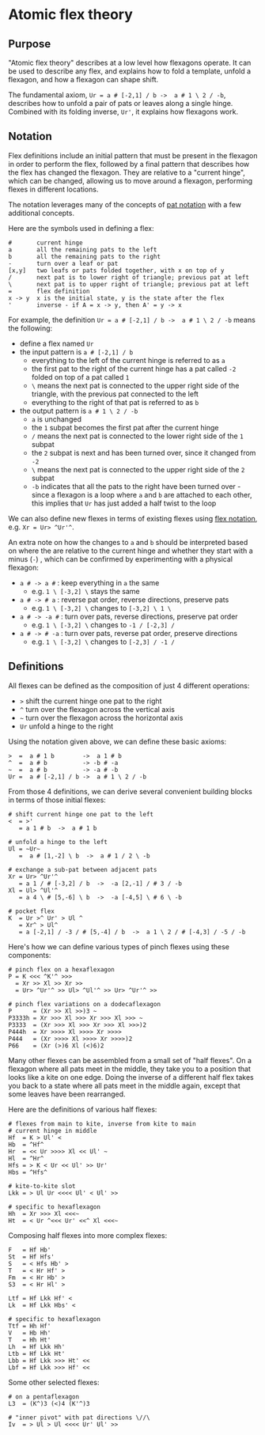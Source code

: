 # Atomic flex theory

## Purpose

"Atomic flex theory" describes at a low level how flexagons operate.
It can be used to describe any flex, and explains how to fold a template, unfold a flexagon, and how a flexagon can shape shift.

The fundamental axiom, `Ur = a # [-2,1] / b ->  a # 1 \ 2 / -b`,
describes how to unfold a pair of pats or leaves along a single hinge.
Combined with its folding inverse, `Ur'`, it explains how flexagons work.

## Notation

Flex definitions include an initial pattern that must be present in the flexagon in order to perform the flex,
followed by a final pattern that describes how the flex has changed the flexagon.
They are relative to a "current hinge", which can be changed,
allowing us to move around a flexagon, performing flexes in different locations.

The notation leverages many of the concepts of [pat notation](https://github.com/loki3/flexagonator/blob/master/docs/pat-notation.md)
with a few additional concepts.

Here are the symbols used in defining a flex:

```
#       current hinge
a       all the remaining pats to the left
b       all the remaining pats to the right
-       turn over a leaf or pat
[x,y]   two leafs or pats folded together, with x on top of y
/       next pat is to lower right of triangle; previous pat at left
\       next pat is to upper right of triangle; previous pat at left
=       flex definition
x -> y  x is the initial state, y is the state after the flex
'       inverse - if A = x -> y, then A' = y -> x
```

For example, the definition `Ur = a # [-2,1] / b ->  a # 1 \ 2 / -b` means the following:

* define a flex named `Ur`
* the input pattern is `a # [-2,1] / b`
    * everything to the left of the current hinge is referred to as `a`
    * the first pat to the right of the current hinge has a pat called `-2` folded on top of a pat called `1`
    * `\` means the next pat is connected to the upper right side of the triangle, with the previous pat connected to the left
    * everything to the right of that pat is referred to as `b`
* the output pattern is `a # 1 \ 2 / -b`
    * `a` is unchanged
    * the `1` subpat becomes the first pat after the current hinge
    * `/` means the next pat is connected to the lower right side of the `1` subpat
    * the `2` subpat is next and has been turned over, since it changed from `-2`
    * `\` means the next pat is connected to the upper right side of the `2` subpat
    * `-b` indicates that all the pats to the right have been turned over - since a flexagon is a loop where `a` and `b` are attached to each other, this implies that `Ur` has just added a half twist to the loop

We can also define new flexes in terms of existing flexes
using [flex notation](https://github.com/loki3/flexagonator/blob/master/docs/flex-notation.md),
e.g. `Xr = Ur> ^Ur'^`.

An extra note on how the changes to `a` and `b` should be interpreted based on where the are relative to the current hinge and whether they start with a minus (`-`)
, which can be confirmed by experimenting with a physical flexagon:

* `a # -> a #` : keep everything in `a` the same
    * e.g. `1 \ [-3,2] \` stays the same
* `a # -> # a` : reverse pat order, reverse directions, preserve pats
    * e.g. `1 \ [-3,2] \` changes to `[-3,2] \ 1 \`
* `a # -> -a #` : turn over pats, reverse directions, preserve pat order
    * e.g. `1 \ [-3,2] \` changes to `-1 / [-2,3] /`
* `a # -> # -a` : turn over pats, reverse pat order, preserve directions
    * e.g. `1 \ [-3,2] \` changes to `[-2,3] / -1 /`

## Definitions

All flexes can be defined as the composition of just 4 different operations:

* `>`  shift the current hinge one pat to the right
* `^`  turn over the flexagon across the vertical axis
* `~`  turn over the flexagon across the horizontal axis
* `Ur` unfold a hinge to the right

Using the notation given above, we can define these basic axioms:

```
>  =  a # 1 b        ->  a 1 # b
^  =  a # b          -> -b # -a
~  =  a # b          -> -a # -b
Ur =  a # [-2,1] / b ->  a # 1 \ 2 / -b
```

From those 4 definitions, we can derive several convenient building blocks in terms of those initial flexes:

```
# shift current hinge one pat to the left
<  = >'
   = a 1 # b  ->  a # 1 b

# unfold a hinge to the left
Ul = ~Ur~
   =  a # [1,-2] \ b  ->  a # 1 / 2 \ -b

# exchange a sub-pat between adjacent pats
Xr = Ur> ^Ur'^
   = a 1 / # [-3,2] / b  ->  -a [2,-1] / # 3 / -b
Xl = Ul> ^Ul'^
   = a 4 \ # [5,-6] \ b  ->  -a [-4,5] \ # 6 \ -b

# pocket flex
K  = Ur >^ Ur' > Ul ^
   = Xr^ > Ul^
   = a [-2,1] / -3 / # [5,-4] / b  ->  a 1 \ 2 / # [-4,3] / -5 / -b
```

Here's how we can define various types of pinch flexes using these components:

```
# pinch flex on a hexaflexagon
P = K <<< ^K'^ >>>
  = Xr >> Xl >> Xr >>
  = Ur> ^Ur'^ >> Ul> ^Ul'^ >> Ur> ^Ur'^ >>

# pinch flex variations on a dodecaflexagon
P      = (Xr >> Xl >>)3 ~
P3333h = Xr >>> Xl >>> Xr >>> Xl >>> ~
P3333  = (Xr >>> Xl >>> Xr >>> Xl >>>)2
P444h  = Xr >>>> Xl >>>> Xr >>>>
P444   = (Xr >>>> Xl >>>> Xr >>>>)2
P66    = (Xr (>)6 Xl (<)6)2
```

Many other flexes can be assembled from a small set of "half flexes".
On a flexagon where all pats meet in the middle,
they take you to a position that looks like a kite on one edge.
Doing the inverse of a different half flex takes you back to a state where all pats meet in the middle again,
except that some leaves have been rearranged.

Here are the definitions of various half flexes:

```
# flexes from main to kite, inverse from kite to main
# current hinge in middle
Hf  = K > Ul' <
Hb  = ^Hf^
Hr  = << Ur >>>> Xl << Ul' ~
Hl  = ^Hr^
Hfs = > K < Ur << Ul' >> Ur'
Hbs = ^Hfs^

# kite-to-kite slot
Lkk = > Ul Ur <<<< Ul' < Ul' >>

# specific to hexaflexagon
Hh  = Xr >>> Xl <<<~
Ht  = < Ur ^<<< Ur' <<^ Xl <<<~
```

Composing half flexes into more complex flexes:

```
F   = Hf Hb'
St  = Hf Hfs'
S   = < Hfs Hb' >
T   = < Hr Hf' >
Fm  = < Hr Hb' >
S3  = < Hr Hl' >

Ltf = Hf Lkk Hf' <
Lk  = Hf Lkk Hbs' <

# specific to hexaflexagon
Ttf = Hh Hf'
V   = Hb Hh'
T   = Hh Ht'
Lh  = Hf Lkk Hh'
Ltb = Hf Lkk Ht'
Lbb = Hf Lkk >>> Ht' <<
Lbf = Hf Lkk >>> Hf' <<
```

Some other selected flexes:

```
# on a pentaflexagon
L3  = (K^)3 (<)4 (K'^)3

# "inner pivot" with pat directions \//\
Iv  = > Ul > Ul <<<< Ur' Ul' >>
```
